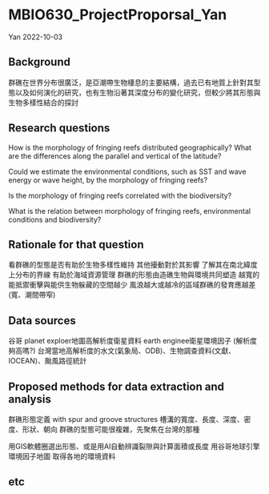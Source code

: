 MBIO630_ProjectProporsal_Yan
================
Yan
2022-10-03

## Background

群礁在世界分布很廣泛，是亞潮帶生物棲息的主要結構，過去已有地質上針對其型態以及如何演化的研究，也有生物沿著其深度分布的變化研究，但較少將其形態與生物多樣性結合的探討

## Research questions

How is the morphology of fringing reefs distributed geographically? What
are the differences along the parallel and vertical of the latitude?

Could we estimate the environmental conditions, such as SST and wave
energy or wave height, by the morphology of fringing reefs?

Is the morphology of fringing reefs correlated with the biodiversity?

What is the relation between morphology of fringing reefs, environmental
conditions and biodiversity?

## Rationale for that question

看群礁的型態是否有助於生物多樣性維持 其他擾動對於其影響
了解其在南北緯度上分布的界線 有助於海域資源管理
群礁的形態由造礁生物與環境共同塑造
越寬的能抵禦衝擊與能供生物躲藏的空間越少
風浪越大或越冷的區域群礁的發育應越差(寬、潮間帶窄)

## Data sources

谷哥 planet exploer地圖高解析度衛星資料 earth enginee衛星環境因子
(解析度夠高嗎?)
台灣當地高解析度的水文(氣象局、ODB)、生物調查資料(文獻、IOCEAN)、颱風路徑統計

## Proposed methods for data extraction and analysis

群礁形態定義 with spur and groove structures
槽溝的寬度、長度、深度、密度、形狀、朝向
群礁的型態可能很複雜，先聚焦在台灣的那種

用GIS軟體圈選出形態、或是用AI自動辨識裂隙與計算面積或長度
用谷哥地球引擎環境因子地圖 取得各地的環境資料

## etc
